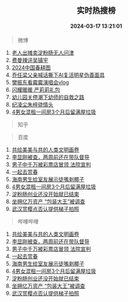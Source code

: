 <div align="center"><h2>实时热搜榜</h2><h4>2024-03-17 13:21:01</h4></div>

> 微博  

1. [老人出摊卖淀粉肠无人问津](https://s.weibo.com/weibo?q=%23%E8%80%81%E4%BA%BA%E5%87%BA%E6%91%8A%E5%8D%96%E6%B7%80%E7%B2%89%E8%82%A0%E6%97%A0%E4%BA%BA%E9%97%AE%E6%B4%A5%23&t=31&band_rank=1&Refer=top)<br />
2. [费曼辣评吴镇宇](https://s.weibo.com/weibo?q=%23%E8%B4%B9%E6%9B%BC%E8%BE%A3%E8%AF%84%E5%90%B4%E9%95%87%E5%AE%87%23&t=31&band_rank=2&Refer=top)<br />
3. [2024中国春耕图](https://s.weibo.com/weibo?q=%232024%E4%B8%AD%E5%9B%BD%E6%98%A5%E8%80%95%E5%9B%BE%23&t=31&band_rank=3&Refer=top)<br />
4. [乔任梁父亲喊话撕下AI复活明星伪善面具](https://s.weibo.com/weibo?q=%23%E4%B9%94%E4%BB%BB%E6%A2%81%E7%88%B6%E4%BA%B2%E5%96%8A%E8%AF%9D%E6%92%95%E4%B8%8BAI%E5%A4%8D%E6%B4%BB%E6%98%8E%E6%98%9F%E4%BC%AA%E5%96%84%E9%9D%A2%E5%85%B7%23&t=31&band_rank=4&Refer=top)<br />
5. [樊振东看霉霉演唱会vlog](https://s.weibo.com/weibo?q=%E6%A8%8A%E6%8C%AF%E4%B8%9C%E7%9C%8B%E9%9C%89%E9%9C%89%E6%BC%94%E5%94%B1%E4%BC%9Avlog&t=31&band_rank=5&Refer=top)<br />
6. [闪耀暖暖 严莉莉礼包](https://s.weibo.com/weibo?q=%E9%97%AA%E8%80%80%E6%9A%96%E6%9A%96%20%E4%B8%A5%E8%8E%89%E8%8E%89%E7%A4%BC%E5%8C%85&t=31&band_rank=6&Refer=top)<br />
7. [幼儿园关停潮下幼师的自救之路](https://s.weibo.com/weibo?q=%23%E5%B9%BC%E5%84%BF%E5%9B%AD%E5%85%B3%E5%81%9C%E6%BD%AE%E4%B8%8B%E5%B9%BC%E5%B8%88%E7%9A%84%E8%87%AA%E6%95%91%E4%B9%8B%E8%B7%AF%23&t=31&band_rank=7&Refer=top)<br />
8. [纪凌尘朱梓骁情头](https://s.weibo.com/weibo?q=%23%E7%BA%AA%E5%87%8C%E5%B0%98%E6%9C%B1%E6%A2%93%E9%AA%81%E6%83%85%E5%A4%B4%23&t=31&band_rank=8&Refer=top)<br />
9. [4男女混租一间房3个月后留满屋垃圾](https://s.weibo.com/weibo?q=%234%E7%94%B7%E5%A5%B3%E6%B7%B7%E7%A7%9F%E4%B8%80%E9%97%B4%E6%88%BF3%E4%B8%AA%E6%9C%88%E5%90%8E%E7%95%99%E6%BB%A1%E5%B1%8B%E5%9E%83%E5%9C%BE%23&t=31&band_rank=9&Refer=top)<br />

> 知乎  


> 百度  

1. [共绘美美与共的人类文明画卷](https://www.baidu.com/s?wd=%E5%85%B1%E7%BB%98%E7%BE%8E%E7%BE%8E%E4%B8%8E%E5%85%B1%E7%9A%84%E4%BA%BA%E7%B1%BB%E6%96%87%E6%98%8E%E7%94%BB%E5%8D%B7&sa=fyb_news&rsv_dl=fyb_news)<br />
2. [李显刚被查，两周前还在带队督导](https://www.baidu.com/s?wd=%E6%9D%8E%E6%98%BE%E5%88%9A%E8%A2%AB%E6%9F%A5%EF%BC%8C%E4%B8%A4%E5%91%A8%E5%89%8D%E8%BF%98%E5%9C%A8%E5%B8%A6%E9%98%9F%E7%9D%A3%E5%AF%BC&sa=fyb_news&rsv_dl=fyb_news)<br />
3. [男子中千万被彩票店冒领 法院宣判](https://www.baidu.com/s?wd=%E7%94%B7%E5%AD%90%E4%B8%AD%E5%8D%83%E4%B8%87%E8%A2%AB%E5%BD%A9%E7%A5%A8%E5%BA%97%E5%86%92%E9%A2%86+%E6%B3%95%E9%99%A2%E5%AE%A3%E5%88%A4&sa=fyb_news&rsv_dl=fyb_news)<br />
4. [一起去赏春](https://www.baidu.com/s?wd=%E4%B8%80%E8%B5%B7%E5%8E%BB%E8%B5%8F%E6%98%A5&sa=fyb_news&rsv_dl=fyb_news)<br />
5. [海南男生给室友展示徒嘴剥椰子](https://www.baidu.com/s?wd=%E6%B5%B7%E5%8D%97%E7%94%B7%E7%94%9F%E7%BB%99%E5%AE%A4%E5%8F%8B%E5%B1%95%E7%A4%BA%E5%BE%92%E5%98%B4%E5%89%A5%E6%A4%B0%E5%AD%90&sa=fyb_news&rsv_dl=fyb_news)<br />
6. [4男女混租一间房3个月后留满屋垃圾](https://www.baidu.com/s?wd=4%E7%94%B7%E5%A5%B3%E6%B7%B7%E7%A7%9F%E4%B8%80%E9%97%B4%E6%88%BF3%E4%B8%AA%E6%9C%88%E5%90%8E%E7%95%99%E6%BB%A1%E5%B1%8B%E5%9E%83%E5%9C%BE&sa=fyb_news&rsv_dl=fyb_news)<br />
7. [淀粉肠创业还没开始就已结束](https://www.baidu.com/s?wd=%E6%B7%80%E7%B2%89%E8%82%A0%E5%88%9B%E4%B8%9A%E8%BF%98%E6%B2%A1%E5%BC%80%E5%A7%8B%E5%B0%B1%E5%B7%B2%E7%BB%93%E6%9D%9F&sa=fyb_news&rsv_dl=fyb_news)<br />
8. [坐拥亿万资产 “包装大王”被调查](https://www.baidu.com/s?wd=%E5%9D%90%E6%8B%A5%E4%BA%BF%E4%B8%87%E8%B5%84%E4%BA%A7+%E2%80%9C%E5%8C%85%E8%A3%85%E5%A4%A7%E7%8E%8B%E2%80%9D%E8%A2%AB%E8%B0%83%E6%9F%A5&sa=fyb_news&rsv_dl=fyb_news)<br />
9. [武汉赏樱点否认提供梯子拍照](https://www.baidu.com/s?wd=%E6%AD%A6%E6%B1%89%E8%B5%8F%E6%A8%B1%E7%82%B9%E5%90%A6%E8%AE%A4%E6%8F%90%E4%BE%9B%E6%A2%AF%E5%AD%90%E6%8B%8D%E7%85%A7&sa=fyb_news&rsv_dl=fyb_news)<br />

> 哔哩哔哩  

1. [共绘美美与共的人类文明画卷](https://www.baidu.com/s?wd=%E5%85%B1%E7%BB%98%E7%BE%8E%E7%BE%8E%E4%B8%8E%E5%85%B1%E7%9A%84%E4%BA%BA%E7%B1%BB%E6%96%87%E6%98%8E%E7%94%BB%E5%8D%B7&sa=fyb_news&rsv_dl=fyb_news)<br />
2. [李显刚被查，两周前还在带队督导](https://www.baidu.com/s?wd=%E6%9D%8E%E6%98%BE%E5%88%9A%E8%A2%AB%E6%9F%A5%EF%BC%8C%E4%B8%A4%E5%91%A8%E5%89%8D%E8%BF%98%E5%9C%A8%E5%B8%A6%E9%98%9F%E7%9D%A3%E5%AF%BC&sa=fyb_news&rsv_dl=fyb_news)<br />
3. [男子中千万被彩票店冒领 法院宣判](https://www.baidu.com/s?wd=%E7%94%B7%E5%AD%90%E4%B8%AD%E5%8D%83%E4%B8%87%E8%A2%AB%E5%BD%A9%E7%A5%A8%E5%BA%97%E5%86%92%E9%A2%86+%E6%B3%95%E9%99%A2%E5%AE%A3%E5%88%A4&sa=fyb_news&rsv_dl=fyb_news)<br />
4. [一起去赏春](https://www.baidu.com/s?wd=%E4%B8%80%E8%B5%B7%E5%8E%BB%E8%B5%8F%E6%98%A5&sa=fyb_news&rsv_dl=fyb_news)<br />
5. [海南男生给室友展示徒嘴剥椰子](https://www.baidu.com/s?wd=%E6%B5%B7%E5%8D%97%E7%94%B7%E7%94%9F%E7%BB%99%E5%AE%A4%E5%8F%8B%E5%B1%95%E7%A4%BA%E5%BE%92%E5%98%B4%E5%89%A5%E6%A4%B0%E5%AD%90&sa=fyb_news&rsv_dl=fyb_news)<br />
6. [4男女混租一间房3个月后留满屋垃圾](https://www.baidu.com/s?wd=4%E7%94%B7%E5%A5%B3%E6%B7%B7%E7%A7%9F%E4%B8%80%E9%97%B4%E6%88%BF3%E4%B8%AA%E6%9C%88%E5%90%8E%E7%95%99%E6%BB%A1%E5%B1%8B%E5%9E%83%E5%9C%BE&sa=fyb_news&rsv_dl=fyb_news)<br />
7. [淀粉肠创业还没开始就已结束](https://www.baidu.com/s?wd=%E6%B7%80%E7%B2%89%E8%82%A0%E5%88%9B%E4%B8%9A%E8%BF%98%E6%B2%A1%E5%BC%80%E5%A7%8B%E5%B0%B1%E5%B7%B2%E7%BB%93%E6%9D%9F&sa=fyb_news&rsv_dl=fyb_news)<br />
8. [坐拥亿万资产 “包装大王”被调查](https://www.baidu.com/s?wd=%E5%9D%90%E6%8B%A5%E4%BA%BF%E4%B8%87%E8%B5%84%E4%BA%A7+%E2%80%9C%E5%8C%85%E8%A3%85%E5%A4%A7%E7%8E%8B%E2%80%9D%E8%A2%AB%E8%B0%83%E6%9F%A5&sa=fyb_news&rsv_dl=fyb_news)<br />
9. [武汉赏樱点否认提供梯子拍照](https://www.baidu.com/s?wd=%E6%AD%A6%E6%B1%89%E8%B5%8F%E6%A8%B1%E7%82%B9%E5%90%A6%E8%AE%A4%E6%8F%90%E4%BE%9B%E6%A2%AF%E5%AD%90%E6%8B%8D%E7%85%A7&sa=fyb_news&rsv_dl=fyb_news)<br />
